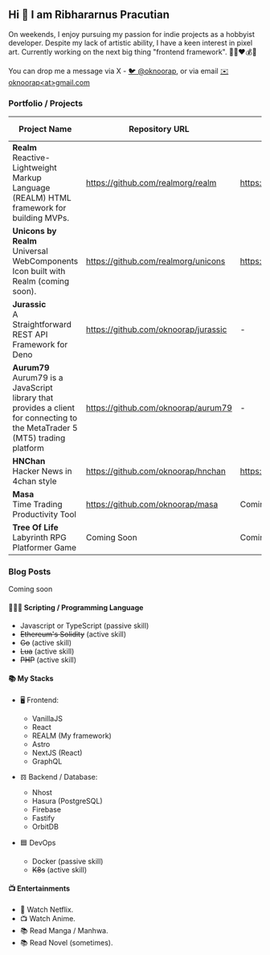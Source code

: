 ## Hi 👋 I am Ribhararnus Pracutian

On weekends, I enjoy pursuing my passion for indie projects as a hobbyist developer. Despite my lack of artistic ability, I have a keen interest in pixel art. Currently working on the next big thing "frontend framework". 🦄🎨❤️💰🤖

You can drop me a message via X - [🐦 @oknoorap](https://x.com/oknoorap), or via email [✉️ oknoorap&lt;at&gt;gmail.com](mailto:oknoorap@gmail.com)

### Portfolio / Projects

| Project Name | Repository URL | Website | Tech / Stack |
|--|--|--|--|
| **Realm**<br />Reactive-Lightweight Markup Language (REALM) HTML framework for building MVPs. | https://github.com/realmorg/realm | https://realm.codes | Typescript, Web Components |
| **Unicons by Realm**<br />Universal WebComponents Icon built with Realm (coming soon). | https://github.com/realmorg/unicons | https://unicons.realm.codes | Bun, HTML |
| **Jurassic**<br/>A Straightforward REST API Framework for Deno | https://github.com/oknoorap/jurassic | - | Deno |
| **Aurum79**<br/>Aurum79 is a JavaScript library that provides a client for connecting to the MetaTrader 5 (MT5) trading platform | https://github.com/oknoorap/aurum79 | - | MQL5, NodeJS, Typescript |
| **HNChan**<br/>Hacker News in 4chan style | https://github.com/oknoorap/hnchan | https://hnchan.netlify.app | NextJS |
| **Masa**<br />Time Trading Productivity Tool | https://github.com/oknoorap/masa | Coming Soon | NextJS |
| **Tree Of Life**<br />Labyrinth RPG Platformer Game | Coming Soon | Coming Soon | Typescript |

### Blog Posts
Coming soon

#### 👨🏽‍💻 Scripting / Programming Language
- Javascript or TypeScript (passive skill)
- ~~Ethereum's Solidity~~ (active skill)
- ~~Go~~ (active skill)
- ~~Lua~~ (active skill)
- ~~PHP~~ (active skill)

#### 📚 My Stacks
- 🖥 Frontend:
  - VanillaJS
  - React
  - REALM (My framework)
  - Astro
  - NextJS (React)
  - GraphQL

- 𝌖 Backend / Database:
  - Nhost
  - Hasura (PostgreSQL)
  - Firebase
  - Fastify
  - OrbitDB

- 🟦 DevOps
  - Docker (passive skill)
  - ~~K8s~~ (active skill)

#### 📺 Entertainments
- 📱 Watch Netflix.
- 📺 Watch Anime.
- 📚 Read Manga / Manhwa.
- 📚 Read Novel (sometimes).
